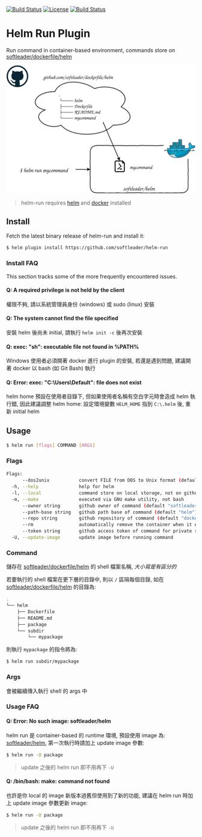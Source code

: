 [![Build Status](https://travis-ci.org/softleader/helm-run.svg?branch=master)](https://travis-ci.org/softleader/helm-run)
[![License](https://img.shields.io/badge/License-Apache%202.0-blue.svg)](https://github.com/softleader/helm-runs/blob/master/LICENSE)
[![Build Status](https://github-basic-badges.herokuapp.com/release/softleader/helm-run.svg)](https://github.com/softleader/helm-run/releases)

# Helm Run Plugin

Run command in container-based environment, commands store on [softleader/dockerfile/helm](https://github.com/softleader/dockerfile/tree/master/helm
)

![](./artitecture.svg)

> helm-run requires [helm](https://docs.helm.sh/using_helm/#installing-helm) and [docker](https://www.docker.com/get-started) installed

## Install

Fetch the latest binary release of helm-run and install it:
 
```sh
$ helm plugin install https://github.com/softleader/helm-run
```

### Install FAQ

This section tracks some of the more frequently encountered issues.

#### Q: A required privilege is not held by the client

權限不夠, 請以系統管理員身份 (windows) 或 sudo (linux) 安裝

#### Q: The system cannot find the file specified

安裝 helm 後尚未 initial, 請執行 `helm init -c` 後再次安裝

#### Q: exec: "sh": executable file not found in %PATH%

Windows 使用者必須開著 docker 進行 plugin 的安裝, 若還是遇到問題, 建議開著 docker 以 bash (如 Git Bash) 執行

#### Q: Error: exec: "C:\\Users\\Default": file does not exist

helm home 預設在使用者目錄下, 但如果使用者名稱有空白字元時會造成 helm 執行錯, 因此建議調整 helm home: 設定環境變數 `HELM_HOME` 指到 `C:\.helm` 後, 重新 initial helm

## Usage

```sh
$ helm run [flags] COMMAND [ARGS]
```

### Flags

```sh
Flags:
      --dos2unix           convert FILE from DOS to Unix format (default true)
  -h, --help               help for helm
  -l, --local              command store on local storage, not on github
  -m, --make               executed via GNU make utility, not bash
      --owner string       github owner of command (default "softleader")
      --path-base string   github path base of command (default "helm")
      --repo string        github repository of command (default "dockerfile")
      --rm                 automatically remove the container when it exits (default true)
      --token string       github access token of command for private repositories
  -U, --update-image       update image before running command
```

### Command

儲存在 [softleader/dockerfile/helm](https://github.com/softleader/dockerfile/tree/master/helm
) 的 shell 檔案名稱, *大小寫是有區分的*

若要執行的 shell 檔案在更下層的目錄中, 則以 `/` 區隔每個目錄, 如在 [softleader/dockerfile/helm](https://github.com/softleader/dockerfile/tree/master/helm
) 的目錄為: 

```sh
.
└── helm
    ├── Dockerfile
    ├── README.md
    ├── package
    └── subdir
        └── mypackage
```

則執行 `mypackage` 的指令將為: 

```sh
$ helm run subdir/mypackage
```

### Args

會被繼續傳入執行 shell 的 args 中

### Usage FAQ

#### Q: Error: No such image: softleader/helm

helm run 是 container-based 的 runtime 環境, 預設使用 image 為: [softleader/helm](https://github.com/softleader/dockerfile/tree/master/helm), 第一次執行時請加上 update image 參數: 

```sh
$ helm run -U package
```

> update 之後的 helm run 即不用再下 `-U`

#### Q: /bin/bash: make: command not found

也許是你 local 的 image 新版本過舊但使用到了新的功能, 建議在 helm run 時加上 update image 參數更新 image:

```sh
$ helm run -U package
```

> update 之後的 helm run 即不用再下 `-U`
